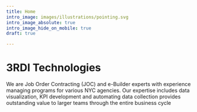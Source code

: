 ```yaml
---
title: Home
intro_image: images/illustrations/pointing.svg
intro_image_absolute: true
intro_image_hide_on_mobile: true
draft: true

---
```

# 3RDI Technologies

We are Job Order Contracting (JOC) and e-Builder experts with experience managing programs for various NYC agencies.  Our expertise includes data visualization, KPI development and automating data collection provides outstanding value to larger teams through the entire business cycle